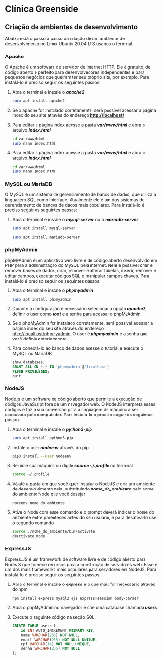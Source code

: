 # Clínica Greenside

## Criação de ambientes de desenvolvimento

Abaixo está o passo a passo da criação de um ambiente de desenvolvimento no Linux Ubuntu 20.04 LTS usando o terminal.

### Apache

O Apache é um software de servidor de internet HTTP. Ele é gratuito, de código aberto e perfeito para desenvolvedores independentes e para pequenos negócios que queiram ter seu próprio site, por exemplo. Para instalá-lo é preciso seguir os seguintes passos:

1. Abra o terminal e instale o ***apache2***
    
    ```bash
    sudo apt install apache2
    ```
    
2. Se o apache for instalado corretamente, será possível acessar a página index do seu site através do endereço [**http://localhost/**](http://localhost/)
3. Para editar a página index acesse a pasta ***var/www/html*** e abra o arquivo ***index.html***
    
    ```bash
    cd var/www/html
    sudo nano index.html
    ```
    
4. Para editar a página index acesse a pasta ***var/www/html*** e abra o arquivo ***index.html***
    
    ```bash
    cd var/www/html
    sudo nano index.html
    ```
    

### MySQL ou MariaDB

O MySQL é um sistema de gerenciamento de banco de dados, que utiliza a linguagem SQL como interface. Atualmente ele é um dos sistemas de gerenciamento de bancos de dados mais populares. Para instalá-lo é preciso seguir os seguintes passos:

1. Abra o terminal e instale o ***mysql-server*** ou o ***mariadb-server***
    
    ```bash
    sudo apt install mysql-server
    ```
    
    ```bash
    sudo apt install mariadb-server
    ```
    

### phpMyAdmin

phpMyAdmin é um aplicativo web livre e de código aberto desenvolvido em PHP para a administração do MySQL pela internet. Nele é possível criar e remover bases de dados, criar, remover e alterar tabelas, inserir, remover e editar campos, executar códigos SQL e manipular campos chaves. Para instalá-lo é preciso seguir os seguintes passos:

1. Abra o terminal e instale o ***phpmyadmin***
    
    ```bash
    sudo apt install phpmyadmin
    ```
    
2. Durante a configuração é necessário selecionar a opção ***apache2***, definir o user como ***root*** e a senha para acessar o phpMyAdmin
3. Se o phpMyAdmin for instalado corretamente, será possível acessar a página index do seu site através do endereço [http://localhost/phpmyadmin](http://localhost/phpmyadmin). O user é ***phpmyadmin*** e a senha que você definiu anteriormente.
4. Para conectá-lo ao banco de dados acesse o tutorial e execute o MySQL ou MariaDB
    
    ```sql
    show databases;
    GRANT ALL ON *.* TO 'phpmyadmin'@'localhost';
    FLUSH PRIVILEGES;
    quit
    ```
    

### NodeJS

Node.js é um software de código aberto que permite a execução de códigos JavaScript fora de um navegador web. O NodeJS interpreta esses códigos e faz a sua conversão para a linguagem de máquina a ser executada pelo computador. Para instalá-lo é preciso seguir os seguintes passos:

1. Abra o terminal e instale o ***python3-pip***
    
    ```bash
    sudo apt install python3-pip
    ```
    
2. Instale o user ***nodeenv*** através do pip
    
    ```bash
    pip3 install --user nodeenv
    ```
    
3. Reinicie sua máquina ou digite ***source ~/.profile*** no terminal
    
    ```bash
    source ~/.profile
    ```
    
4. Vá até a pasta em que você quer instalar o NodeJS e crie um ambiente de desenvolvimento nela, substituindo ***************************************nome_do_ambiente*************************************** pelo nome do ambiente Node que você desejar
    
    ```bash
    nodeenv nome_do_ambiente
    ```
    
5. Ative o Node com esse comando e o prompt deverá indicar o nome do ambiente entre parênteses antes do seu usuário, e para desativá-lo use o segundo comando
    
    ```bash
    source ./nome_do_ambiente/bin/activate
    deactivate_node
    ```
    

### ExpressJS

Express.JS é um framework de software livre e de código aberto para NodeJS que fornece recursos para a construção de servidores web. Esse é um dos mais frameworks mais populares para servidores em NodeJS. Para instalá-lo é preciso seguir os seguintes passos:

1. Abra o terminal e instale o ***express*** e o que mais for necessário através do npm
    
    ```bash
    npm install express mysql2 ejs express-session body-parser
    ```
    
2. Abra o phpMyAdmin no navegador e crie uma database chamada ***users***
3. Execute o seguinte código na seção SQL
    
    ```sql
    CREATE TABLE users (
        id INT AUTO_INCREMENT PRIMARY KEY,
        name VARCHAR(255) NOT NULL,
        email VARCHAR(255) NOT NULL UNIQUE,
        cpf VARCHAR(14) NOT NULL UNIQUE,
        senha VARCHAR(255) NOT NULL
    );
    ```
